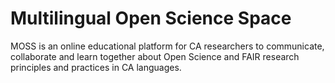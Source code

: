 # Multilingual Open Science Space

MOSS is an online educational platform for CA researchers to communicate, collaborate and learn together about Open Science and FAIR research principles and practices in CA languages.

